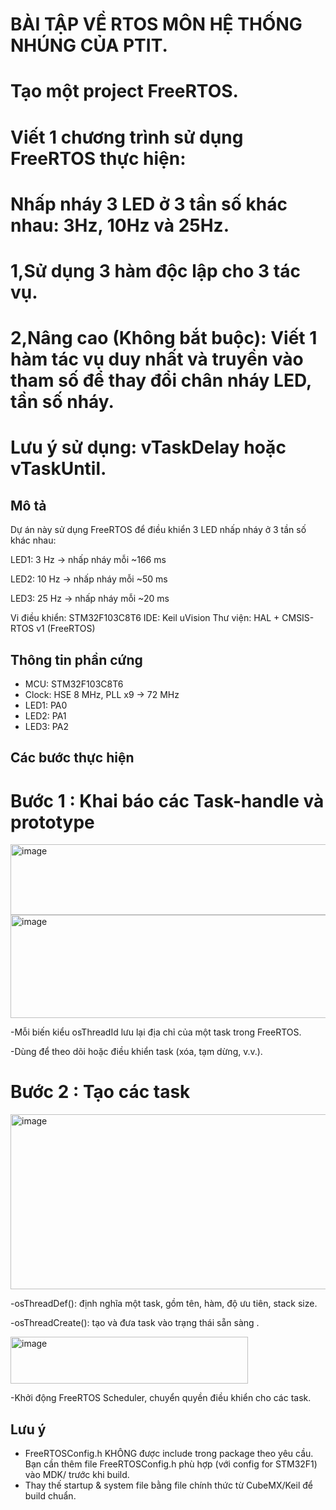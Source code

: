 # BÀI TẬP VỀ RTOS MÔN HỆ THỐNG NHÚNG CỦA PTIT.
# Tạo một project FreeRTOS.
# Viết 1 chương trình sử dụng FreeRTOS thực hiện:
# Nhấp nháy 3 LED ở 3 tần số khác nhau: 3Hz, 10Hz và 25Hz.
# 1,Sử dụng 3 hàm độc lập cho 3 tác vụ.
# 2,Nâng cao (Không bắt buộc): Viết 1 hàm tác vụ duy nhất và truyền vào tham số để thay đổi chân nháy LED, tần số nháy.
# Lưu ý sử dụng: vTaskDelay hoặc vTaskUntil.
## Mô tả
Dự án này sử dụng FreeRTOS để điều khiển 3 LED nhấp nháy ở 3 tần số khác nhau:

LED1: 3 Hz → nhấp nháy mỗi ~166 ms

LED2: 10 Hz → nhấp nháy mỗi ~50 ms

LED3: 25 Hz → nhấp nháy mỗi ~20 ms

Vi điều khiển: STM32F103C8T6
IDE: Keil uVision
Thư viện: HAL + CMSIS-RTOS v1 (FreeRTOS)

## Thông tin phần cứng
- MCU: STM32F103C8T6
- Clock: HSE 8 MHz, PLL x9 → 72 MHz
- LED1: PA0
- LED2: PA1
- LED3: PA2

## Các bước thực hiện 
# Bước 1 : Khai báo các Task-handle và prototype 
<img width="940" height="113" alt="image" src="https://github.com/user-attachments/assets/31241ca0-fb13-4f66-9f6a-42fce6db2bbe" />
<img width="930" height="165" alt="image" src="https://github.com/user-attachments/assets/6eea241e-be43-4f30-834e-e1ca12dc6a84" />

-Mỗi biến kiểu osThreadId lưu lại địa chỉ của một task trong FreeRTOS.  

-Dùng để theo dõi hoặc điều khiển task (xóa, tạm dừng, v.v.).
# Bước 2 : Tạo các task 
<img width="818" height="280" alt="image" src="https://github.com/user-attachments/assets/4a06f7d6-7317-44be-8bf3-e159625154e4" />  

-osThreadDef(): định nghĩa một task, gồm tên, hàm, độ ưu tiên, stack size.  

-osThreadCreate(): tạo và đưa task vào trạng thái sẵn sàng .

<img width="380" height="75" alt="image" src="https://github.com/user-attachments/assets/61216279-92cd-4cab-9cb8-e2f9c88d37a9" />

-Khởi động FreeRTOS Scheduler, chuyển quyền điều khiển cho các task.




## Lưu ý
- FreeRTOSConfig.h KHÔNG được include trong package theo yêu cầu. Bạn cần thêm file FreeRTOSConfig.h phù hợp (với config for STM32F1) vào MDK/ trước khi build.
- Thay thế startup & system file bằng file chính thức từ CubeMX/Keil để build chuẩn.
